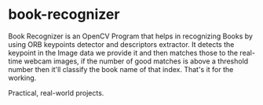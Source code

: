 # book-recognizer
<p> Book Recognizer is an OpenCV Program that helps in recognizing Books by using ORB keypoints detector and descriptors extractor. It detects the keypoint in the Image data we provide it and then matches those to the real-time webcam images, if the number of good matches is above a threshold number then it'll classify the book name of that index. That's it for the working. </p>
Practical, real-world projects.
